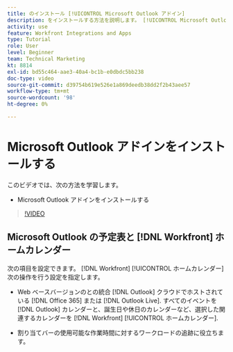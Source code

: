 ```yaml
---
title: のインストール [!UICONTROL Microsoft Outlook アドイン]
description: をインストールする方法を説明します。 [!UICONTROL Microsoft Outlook アドイン]
activity: use
feature: Workfront Integrations and Apps
type: Tutorial
role: User
level: Beginner
team: Technical Marketing
kt: 8814
exl-id: bd55c464-aae3-40a4-bc1b-e0dbdc5bb238
doc-type: video
source-git-commit: d39754b619e526e1a869deedb38dd2f2b43aee57
workflow-type: tm+mt
source-wordcount: '98'
ht-degree: 0%

---
```


# Microsoft Outlook アドインをインストールする

このビデオでは、次の方法を学習します。

* Microsoft Outlook アドインをインストールする

>[!VIDEO](https://video.tv.adobe.com/v/335115/?quality=12)


## Microsoft Outlook の予定表と [!DNL Workfront] ホームカレンダー

次の項目を設定できます。 [!DNL Workfront] [!UICONTROL ホームカレンダー] 次の操作を行う設定を指定します。

* Web ベースバージョンのとの統合 [!DNL Outlook] クラウドでホストされている [!DNL Office 365] または [!DNL Outlook Live]. すべてのイベントを [!DNL Outlook] カレンダーと、誕生日や休日のカレンダーなど、選択した関連するカレンダーを [!DNL Workfront] [!UICONTROL ホームカレンダー].

* 割り当てバーの使用可能な作業時間に対するワークロードの追跡に役立ちます。
